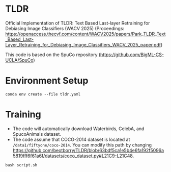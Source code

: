 # TLDR
Official Implementation of TLDR: Text Based Last-layer Retraining for Debiasing Image Classifiers (WACV 2025)
(Proceedings: https://openaccess.thecvf.com/content/WACV2025/papers/Park_TLDR_Text_Based_Last-Layer_Retraining_for_Debiasing_Image_Classifiers_WACV_2025_paper.pdf)

This code is based on the SpuCo repository (https://github.com/BigML-CS-UCLA/SpuCo)

# Environment Setup
```
conda env create --file tldr.yaml
```

# Training
- The code will automatically download Waterbirds, CelebA, and SpucoAnimals dataset.
- The code assume that COCO-2014 dataset is located at `/data1/fiftyone/coco-2014`. You can modify this path by changing https://github.com/beotborry/TLDR/blob/63bdf5ca1e5b4e6fa192f5096a5819fff6f61a6f/datasets/coco_dataset.py#L21C9-L21C48.
  
```
bash script.sh
```
